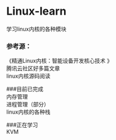 # Linux-learn  
学习linux内核的各种模块  
  
### 参考源：
《精通Linux内核：智能设备开发核心技术 》  
腾讯云社区好多篇文章  
linux内核源码阅读  
  
###目前已完成  
内存管理  
进程管理（部分）  
linux内核的各种栈  
  
###正在学习  
KVM  

